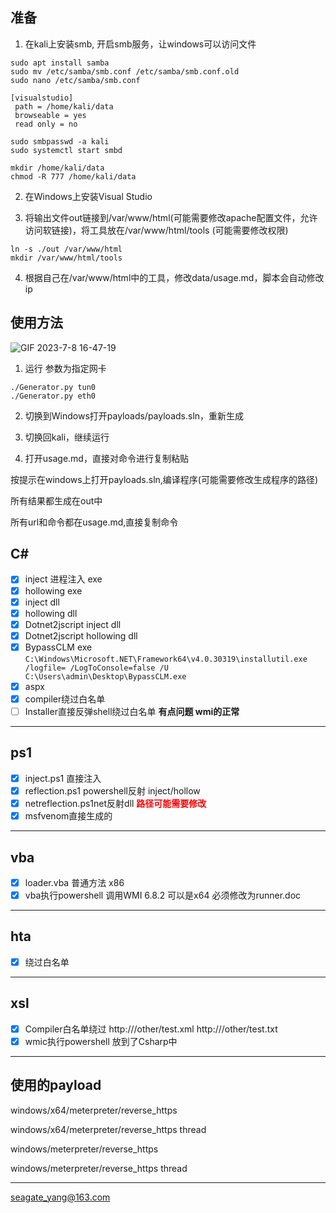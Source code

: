 ## 准备

1. 在kali上安装smb, 开启smb服务，让windows可以访问文件
```
sudo apt install samba
sudo mv /etc/samba/smb.conf /etc/samba/smb.conf.old
sudo nano /etc/samba/smb.conf
```
```
[visualstudio]
 path = /home/kali/data
 browseable = yes
 read only = no
```
```
sudo smbpasswd -a kali
sudo systemctl start smbd

mkdir /home/kali/data
chmod -R 777 /home/kali/data
```

2. 在Windows上安装Visual Studio

3. 将输出文件out链接到/var/www/html(可能需要修改apache配置文件，允许访问软链接)，将工具放在/var/www/html/tools (可能需要修改权限)
```
ln -s ./out /var/www/html
mkdir /var/www/html/tools
```

4. 根据自己在/var/www/html中的工具，修改data/usage.md，脚本会自动修改ip

## 使用方法

![GIF 2023-7-8 16-47-19](https://github.com/seagate-1/osep-automate-payloads/assets/60332241/41e639d0-ed44-43d7-a587-17e6e1cb9822)

1. 运行 参数为指定网卡
```
./Generator.py tun0
./Generator.py eth0
```

2. 切换到Windows打开payloads/payloads.sln，重新生成

3. 切换回kali，继续运行

4. 打开usage.md，直接对命令进行复制粘贴

按提示在windows上打开payloads.sln,编译程序(可能需要修改生成程序的路径)

所有结果都生成在out中

所有url和命令都在usage.md,直接复制命令


## C\#
- [x] inject 进程注入 exe
- [x] hollowing exe
- [x] inject dll
- [x] hollowing dll
- [x] Dotnet2jscript inject dll
- [x] Dotnet2jscript hollowing dll
- [x] BypassCLM exe 
`C:\Windows\Microsoft.NET\Framework64\v4.0.30319\installutil.exe /logfile= /LogToConsole=false /U C:\Users\admin\Desktop\BypassCLM.exe`
- [x] aspx
- [X] compiler绕过白名单
- [ ] Installer直接反弹shell绕过白名单 **有点问题 wmi的正常**

---
## ps1
- [x] inject.ps1 直接注入
- [x] reflection.ps1 powershell反射 inject/hollow
- [x] netreflection.ps1net反射dll <span style="color:red">__路径可能需要修改__</span>
- [x] msfvenom直接生成的 

---
## vba
- [x] loader.vba 普通方法 x86
- [x] vba执行powershell 调用WMI 6.8.2 可以是x64 必须修改为runner.doc

---
## hta
- [x] 绕过白名单

---
## xsl
- [x] Compiler白名单绕过
http://<ip>/other/test.xml
http://<ip>/other/test.txt
- [X] wmic执行powershell 放到了Csharp中

---
## 使用的payload

windows/x64/meterpreter/reverse_https

windows/x64/meterpreter/reverse_https thread

windows/meterpreter/reverse_https

windows/meterpreter/reverse_https thread

---

seagate_yang@163.com





